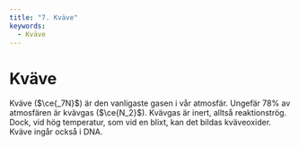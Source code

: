 ```yaml
---
title: "7. Kväve"
keywords:
  - Kväve
---
```


# Kväve
Kväve ($\ce{_7N}$) är den vanligaste gasen i vår atmosfär. Ungefär 78% av atmosfären är kvävgas ($\ce{N_2}$). Kvävgas är inert, alltså reaktionströg. Dock, vid hög temperatur, som vid en blixt, kan det bildas kväveoxider. Kväve ingår också i DNA.